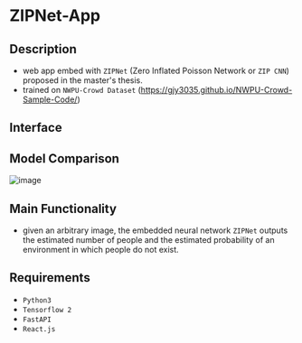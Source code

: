 # ZIPNet-App

## Description
* web app embed with `ZIPNet` (Zero Inflated Poisson Network or `ZIP CNN`) proposed in the master's thesis.
* trained on `NWPU-Crowd Dataset` (https://gjy3035.github.io/NWPU-Crowd-Sample-Code/)

## Interface

## Model Comparison
![image](https://user-images.githubusercontent.com/37009455/122344516-d834c580-cf81-11eb-89cf-048f8e8dba05.png)

## Main Functionality
* given an arbitrary image, the embedded neural network `ZIPNet` outputs the estimated number of people and the estimated probability of an environment in which people do not exist.

## Requirements
* `Python3`
* `Tensorflow 2`
* `FastAPI`
* `React.js`
